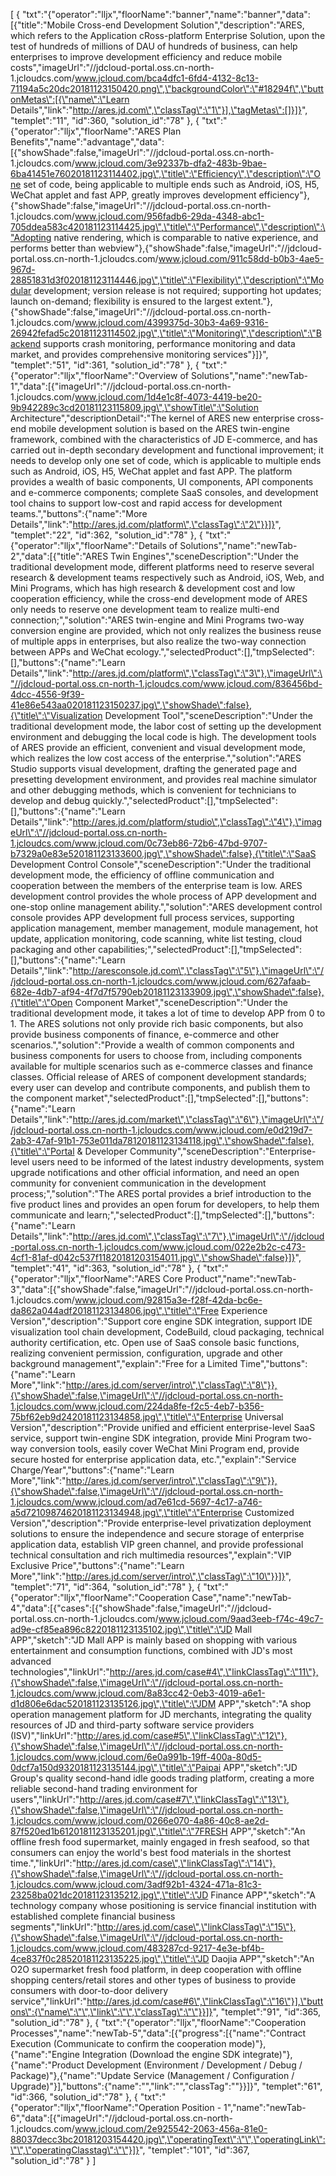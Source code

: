 [
	{
		"txt":"{\"operator\":\"lljx\",\"floorName\":\"banner\",\"name\":\"banner\",\"data\":[{\"title\":\"Mobile Cross-end Development Solution\",\"description\":\"ARES, which refers to the Application cRoss-platform Enterprise Solution, upon the test of hundreds of millions of DAU of hundreds of business, can help enterprises to improve development efficiency and reduce mobile costs\",\"imageUrl\":\"//jdcloud-portal.oss.cn-north-1.jcloudcs.com/www.jcloud.com/bca4dfc1-6fd4-4132-8c13-71194a5c20dc20181123150420.png\",\"backgroundColor\":\"#18294f\",\"buttonMetas\":[{\"name\":\"Learn Details\",\"link\":\"http://ares.jd.com\",\"classTag\":\"1\"}],\"tagMetas\":[]}]}",
		"templet":"11",
		"id":360,
		"solution_id":"78"
	},
	{
		"txt":"{\"operator\":\"lljx\",\"floorName\":\"ARES Plan Benefits\",\"name\":\"advantage\",\"data\":[{\"showShade\":false,\"imageUrl\":\"//jdcloud-portal.oss.cn-north-1.jcloudcs.com/www.jcloud.com/3e92337b-dfa2-483b-9bae-6ba41451e76020181123114402.jpg\",\"title\":\"Efficiency\",\"description\":\"One set of code, being applicable to multiple ends such as Android, iOS, H5, WeChat applet and fast APP, greatly improves development efficiency\"},{\"showShade\":false,\"imageUrl\":\"//jdcloud-portal.oss.cn-north-1.jcloudcs.com/www.jcloud.com/956fadb6-29da-4348-abc1-705ddea583c420181123114425.jpg\",\"title\":\"Performance\",\"description\":\"Adopting native rendering, which is comparable to native experience, and performs better than webview\"},{\"showShade\":false,\"imageUrl\":\"//jdcloud-portal.oss.cn-north-1.jcloudcs.com/www.jcloud.com/911c58dd-b0b3-4ae5-967d-28851831d3f020181123114446.jpg\",\"title\":\"Flexibility\",\"description\":\"Modular development; version release is not required; supporting hot updates; launch on-demand; flexibility is ensured to the largest extent.\"},{\"showShade\":false,\"imageUrl\":\"//jdcloud-portal.oss.cn-north-1.jcloudcs.com/www.jcloud.com/4399375d-30b3-4a69-9316-26942fefad5c20181123114502.jpg\",\"title\":\"Monitoring\",\"description\":\"Backend supports crash monitoring, performance monitoring and data market, and provides comprehensive monitoring services\"}]}",
		"templet":"51",
		"id":361,
		"solution_id":"78"
	},
	{
		"txt":"{\"operator\":\"lljx\",\"floorName\":\"Overview of Solutions\",\"name\":\"newTab-1\",\"data\":[{\"imageUrl\":\"//jdcloud-portal.oss.cn-north-1.jcloudcs.com/www.jcloud.com/1d4e1c8f-4073-4419-be20-9b942289c3cd20181123115809.jpg\",\"showTitle\":\"Solution Architecture\",\"descriptionDetail\":\"The kernel of ARES new enterprise cross-end mobile development solution is based on the ARES twin-engine framework, combined with the characteristics of JD E-commerce, and has carried out in-depth secondary development and functional improvement; it needs to develop only one set of code, which is applicable to multiple ends such as Android, iOS, H5, WeChat applet and fast APP. The platform provides a wealth of basic components, UI components, API components and e-commerce components; complete SaaS consoles, and development tool chains to support low-cost and rapid access for development teams.\",\"buttons\":{\"name\":\"More Details\",\"link\":\"http://ares.jd.com/platform\",\"classTag\":\"2\"}}]}",
		"templet":"22",
		"id":362,
		"solution_id":"78"
	},
	{
		"txt":"{\"operator\":\"lljx\",\"floorName\":\"Details of Solutions\",\"name\":\"newTab-2\",\"data\":[{\"title\":\"ARES Twin Engines\",\"sceneDescription\":\"Under the traditional development mode, different platforms need to reserve several research & development teams respectively such as Android, iOS, Web, and Mini Programs, which has high research & development cost and low cooperation efficiency, while the cross-end development mode of ARES only needs to reserve one development team to realize multi-end connection;\",\"solution\":\"ARES twin-engine and Mini Programs two-way conversion engine are provided, which not only realizes the business reuse of multiple apps in enterprises, but also realize the two-way connection between APPs and WeChat ecology.\",\"selectedProduct\":[],\"tmpSelected\":[],\"buttons\":{\"name\":\"Learn Details\",\"link\":\"http://ares.jd.com/platform\",\"classTag\":\"3\"},\"imageUrl\":\"//jdcloud-portal.oss.cn-north-1.jcloudcs.com/www.jcloud.com/836456bd-4dcc-4556-9f39-41e86e543aa020181123150237.jpg\",\"showShade\":false},{\"title\":\"Visualization Development Tool\",\"sceneDescription\":\"Under the traditional development mode, the labor cost of setting up the development environment and debugging the local code is high. The development tools of ARES provide an efficient, convenient and visual development mode, which realizes the low cost access of the enterprise.\",\"solution\":\"ARES Studio supports visual development, drafting the generated page and presetting development environment, and provides real machine simulator and other debugging methods, which is convenient for technicians to develop and debug quickly.\",\"selectedProduct\":[],\"tmpSelected\":[],\"buttons\":{\"name\":\"Learn Details\",\"link\":\"http://ares.jd.com/platform/studio\",\"classTag\":\"4\"},\"imageUrl\":\"//jdcloud-portal.oss.cn-north-1.jcloudcs.com/www.jcloud.com/0c73eb86-72b6-47bd-9707-b7329a0e83e520181123133600.jpg\",\"showShade\":false},{\"title\":\"SaaS Development Control Console\",\"sceneDescription\":\"Under the traditional development mode, the efficiency of offline communication and cooperation between the members of the enterprise team is low. ARES development control provides the whole process of APP development and one-stop online management ability.\",\"solution\":\"ARES development control console provides APP development full process services, supporting application management, member management, module management, hot update, application monitoring, code scanning, white list testing, cloud packaging and other capabilities;\",\"selectedProduct\":[],\"tmpSelected\":[],\"buttons\":{\"name\":\"Learn Details\",\"link\":\"http://aresconsole.jd.com\",\"classTag\":\"5\"},\"imageUrl\":\"//jdcloud-portal.oss.cn-north-1.jcloudcs.com/www.jcloud.com/627afaab-682e-4db7-af94-4f7d7f5790eb20181123133909.jpg\",\"showShade\":false},{\"title\":\"Open Component Market\",\"sceneDescription\":\"Under the traditional development mode, it takes a lot of time to develop APP from 0 to 1. The ARES solutions not only provide rich basic components, but also provide business components of finance, e-commerce and other scenarios.\",\"solution\":\"Provide a wealth of common components and business components for users to choose from, including components available for multiple scenarios such as e-commerce classes and finance classes. Official release of ARES of component development standards; every user can develop and contribute components, and publish them to the component market\",\"selectedProduct\":[],\"tmpSelected\":[],\"buttons\":{\"name\":\"Learn Details\",\"link\":\"http://ares.jd.com/market\",\"classTag\":\"6\"},\"imageUrl\":\"//jdcloud-portal.oss.cn-north-1.jcloudcs.com/www.jcloud.com/e0d219d7-2ab3-47af-91b1-753e011da78120181123134118.jpg\",\"showShade\":false},{\"title\":\"Portal & Developer Community\",\"sceneDescription\":\"Enterprise-level users need to be informed of the latest industry developments, system upgrade notifications and other official information, and need an open community for convenient communication in the development process;\",\"solution\":\"The ARES portal provides a brief introduction to the five product lines and provides an open forum for developers, to help them communicate and learn;\",\"selectedProduct\":[],\"tmpSelected\":[],\"buttons\":{\"name\":\"Learn Details\",\"link\":\"http://ares.jd.com\",\"classTag\":\"7\"},\"imageUrl\":\"//jdcloud-portal.oss.cn-north-1.jcloudcs.com/www.jcloud.com/022e2b2c-c473-4cf1-81af-d042c537f11820181203154011.jpg\",\"showShade\":false}]}",
		"templet":"41",
		"id":363,
		"solution_id":"78"
	},
	{
		"txt":"{\"operator\":\"lljx\",\"floorName\":\"ARES Core Product\",\"name\":\"newTab-3\",\"data\":[{\"showShade\":false,\"imageUrl\":\"//jdcloud-portal.oss.cn-north-1.jcloudcs.com/www.jcloud.com/92815a3e-f28f-42da-bc6e-da862a044adf20181123134806.jpg\",\"title\":\"Free Experience Version\",\"description\":\"Support core engine SDK integration, support IDE visualization tool chain development, CodeBuild, cloud packaging, technical authority certification, etc. Open use of SaaS console basic functions, realizing convenient permission, configuration, upgrade and other background management\",\"explain\":\"Free for a Limited Time\",\"buttons\":{\"name\":\"Learn More\",\"link\":\"http://ares.jd.com/server/intro\",\"classTag\":\"8\"}},{\"showShade\":false,\"imageUrl\":\"//jdcloud-portal.oss.cn-north-1.jcloudcs.com/www.jcloud.com/224da8fe-f2c5-4eb7-b356-75bf62eb9d2420181123134858.jpg\",\"title\":\"Enterprise Universal Version\",\"description\":\"Provide unified and efficient enterprise-level SaaS service, support twin-engine SDK integration, provide Mini Program two-way conversion tools, easily cover WeChat Mini Program end, provide secure hosted for enterprise application data, etc.\",\"explain\":\"Service Charge/Year\",\"buttons\":{\"name\":\"Learn More\",\"link\":\"http://ares.jd.com/server/intro\",\"classTag\":\"9\"}},{\"showShade\":false,\"imageUrl\":\"//jdcloud-portal.oss.cn-north-1.jcloudcs.com/www.jcloud.com/ad7e61cd-5697-4c17-a746-a5d72109874620181123134948.jpg\",\"title\":\"Enterprise Customized Version\",\"description\":\"Provide enterprise-level privatization deployment solutions to ensure the independence and secure storage of enterprise application data, establish VIP green channel, and provide professional technical consultation and rich multimedia resources\",\"explain\":\"VIP Exclusive Price\",\"buttons\":{\"name\":\"Learn More\",\"link\":\"http://ares.jd.com/server/intro\",\"classTag\":\"10\"}}]}",
		"templet":"71",
		"id":364,
		"solution_id":"78"
	},
	{
		"txt":"{\"operator\":\"lljx\",\"floorName\":\"Cooperation Case\",\"name\":\"newTab-4\",\"data\":[{\"cases\":[{\"showShade\":false,\"imageUrl\":\"//jdcloud-portal.oss.cn-north-1.jcloudcs.com/www.jcloud.com/9aad3eeb-f74c-49c7-ad9e-cf85ea896c8220181123135102.jpg\",\"title\":\"JD Mall APP\",\"sketch\":\"JD Mall APP is mainly based on shopping with various entertainment and consumption functions, combined with JD's most advanced technologies\",\"linkUrl\":\"http://ares.jd.com/case#4\",\"linkClassTag\":\"11\"},{\"showShade\":false,\"imageUrl\":\"//jdcloud-portal.oss.cn-north-1.jcloudcs.com/www.jcloud.com/8a83cc42-0eb3-4019-a6e1-d1d806e6dac520181123135126.jpg\",\"title\":\"JDM APP\",\"sketch\":\"A shop operation management platform for JD merchants, integrating the quality resources of JD and third-party software service providers (ISV)\",\"linkUrl\":\"http://ares.jd.com/case#5\",\"linkClassTag\":\"12\"},{\"showShade\":false,\"imageUrl\":\"//jdcloud-portal.oss.cn-north-1.jcloudcs.com/www.jcloud.com/6e0a991b-19ff-400a-80d5-0dcf7a150d9320181123135144.jpg\",\"title\":\"Paipai APP\",\"sketch\":\"JD Group's quality second-hand idle goods trading platform, creating a more reliable second-hand trading environment for users\",\"linkUrl\":\"http://ares.jd.com/case#7\",\"linkClassTag\":\"13\"},{\"showShade\":false,\"imageUrl\":\"//jdcloud-portal.oss.cn-north-1.jcloudcs.com/www.jcloud.com/0266e070-4a86-40c8-ae2d-87f520ed1b6120181123135201.jpg\",\"title\":\"7FRESH APP\",\"sketch\":\"An offline fresh food supermarket, mainly engaged in fresh seafood, so that consumers can enjoy the world's best food materials in the shortest time.\",\"linkUrl\":\"http://ares.jd.com/case\",\"linkClassTag\":\"14\"},{\"showShade\":false,\"imageUrl\":\"//jdcloud-portal.oss.cn-north-1.jcloudcs.com/www.jcloud.com/3adf92b1-4324-471a-81c3-23258ba021dc20181123135212.jpg\",\"title\":\"JD Finance APP\",\"sketch\":\"A technology company whose positioning is service financial institution with established complete financial business segments\",\"linkUrl\":\"http://ares.jd.com/case\",\"linkClassTag\":\"15\"},{\"showShade\":false,\"imageUrl\":\"//jdcloud-portal.oss.cn-north-1.jcloudcs.com/www.jcloud.com/483287cd-9217-4e3e-bf4b-4ce837f0c28520181123135225.jpg\",\"title\":\"JD Daojia APP\",\"sketch\":\"An O2O supermarket fresh food platform, in deep cooperation with offline shopping centers/retail stores and other types of business to provide consumers with door-to-door delivery service\",\"linkUrl\":\"http://ares.jd.com/case#6\",\"linkClassTag\":\"16\"}],\"buttons\":{\"name\":\"\",\"link\":\"\",\"classTag\":\"\"}}]}",
		"templet":"91",
		"id":365,
		"solution_id":"78"
	},
	{
		"txt":"{\"operator\":\"lljx\",\"floorName\":\"Cooperation Processes\",\"name\":\"newTab-5\",\"data\":[{\"progress\":[{\"name\":\"Contract Execution (Communicate to confirm the cooperation mode)\"},{\"name\":\"Engine Integration (Download the engine SDK integrate)\"},{\"name\":\"Product Development (Environment / Development / Debug /  Package)\"},{\"name\":\"Update Service (Management / Configuration / Upgrade)\"}],\"buttons\":{\"name\":\"\",\"link\":\"\",\"classTag\":\"\"}}]}",
		"templet":"61",
		"id":366,
		"solution_id":"78"
	},
	{
		"txt":"{\"operator\":\"lljx\",\"floorName\":\"Operation Position - 1\",\"name\":\"newTab-6\",\"data\":[{\"imageUrl\":\"//jdcloud-portal.oss.cn-north-1.jcloudcs.com/www.jcloud.com/2e925542-2063-456a-81e0-88037decc3bc20181203154420.jpg\",\"operatingText\":\"\",\"operatingLink\":\"\",\"operatingClasstag\":\"\"}]}",
		"templet":"101",
		"id":367,
		"solution_id":"78"
	}
]
